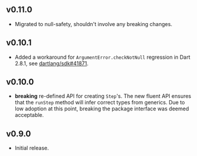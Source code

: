 ## v0.11.0
 * Migrated to null-safety, shouldn't involve any breaking changes.

## v0.10.1
 * Added a workaround for `ArgumentError.checkNotNull` regression in Dart 2.8.1,
   see [dartlang/sdk#41871](https://github.com/dart-lang/sdk/issues/41871).

## v0.10.0
 * **breaking** re-defined API for creating `Step`'s. The new fluent API ensures
   that the `runStep` method will infer correct types from generics. Due to low
   adoption at this point, breaking the package interface was deemed acceptable.

## v0.9.0
 * Initial release.
